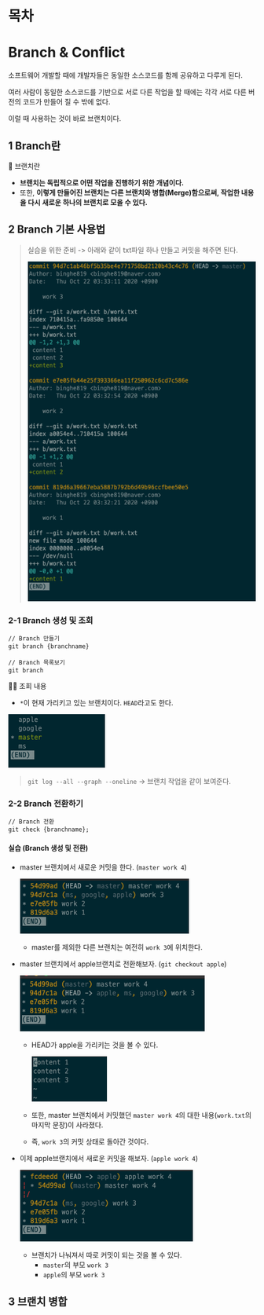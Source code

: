 # 목차









# Branch & Conflict

소프트웨어 개발할 때에 개발자들은 동일한 소스코드를 함께 공유하고 다루게 된다.

여러 사람이 동일한 소스코드를 기반으로 서로 다른 작업을 할 때에는 각각 서로 다른 버전의 코드가 만들어 질 수 밖에 없다.

이럴 때 사용하는 것이 바로 브랜치이다.



## 1 Branch란

🤔 브랜치란

* **브랜치는 독립적으로 어떤 작업을 진행하기 위한 개념이다.**
* 또한, **이렇게 만들어진 브랜치는 다른 브랜치와 병합(Merge)함으로써, 작업한 내용을 다시 새로운 하나의 브랜치로 모을 수 있다.**



## 2 Branch 기본 사용법

> 실습을 위한 준비 -> 아래와 같이 txt파일 하나 만들고 커밋을 해주면 된다.
>
> <img src="image/image-20201022033358660.png" />



### 2-1 Branch 생성 및 조회

```shell
// Branch 만들기
git branch {branchname}

// Branch 목록보기
git branch
```

🙋‍♂️ 조회 내용

* `*`이 현재 가리키고 있는 브랜치이다. `HEAD`라고도 한다.

![image-20201022034915675](image/image-20201022034915675.png)

> `git log --all --graph --oneline` -> 브랜치 작업을 같이 보여준다.





### 2-2 Branch 전환하기

```shell
// Branch 전환
git check {branchname};
```



#### 실습 (Branch 생성 및 전환)

* master 브랜치에서 새로운 커밋을 한다. (`master work 4`)

  ![image-20201022035255130](image/image-20201022035255130.png)

  * master를 제외한 다른 브랜치는 여전히 `work 3`에 위치한다.

* master 브랜치에서 apple브랜치로 전환해보자. (`git checkout apple`)

  ![image-20201022035752917](image/image-20201022035752917.png)

  * HEAD가 apple을 가리키는 것을 볼 수 있다.

    ![image-20201022035818880](image/image-20201022035818880.png)

  * 또한, master 브랜치에서 커밋했던 `master work 4`의 대한 내용(`work.txt`의 마지막 문장)이 사라졌다.

  * 즉, `work 3`의 커밋 상태로 돌아간 것이다.

* 이제 apple브랜치에서 새로운 커밋을 해보자. (`apple work 4`)

  ![image-20201022040436405](image/image-20201022040436405.png)

  * 브랜치가 나눠져서 따로 커밋이 되는 것을 볼 수 있다.
    * `master`의 부모 `work 3`
    * `apple`의 부모 `work 3`



## 3 브랜치 병합



















